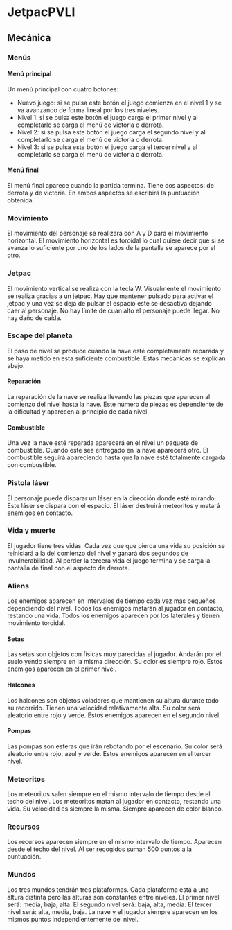 # JetpacPVLI

## Mecánica
### Menús
#### Menú principal
Un menú principal con cuatro botones: 
* Nuevo juego: si se pulsa este botón el juego comienza en el nivel 1 y se va avanzando de forma lineal por los tres niveles.
* Nivel 1: si se pulsa este botón el juego carga el primer nivel y al completarlo se carga el menú de victoria o derrota.
* Nivel 2: si se pulsa este botón el juego carga el segundo nivel y al completarlo se carga el menú de victoria o derrota.
* Nivel 3: si se pulsa este botón el juego carga el tercer nivel y al completarlo se carga el menú de victoria o derrota.
#### Menú final
El menú final aparece cuando la partida termina. Tiene dos aspectos: de derrota y de victoria. En ambos aspectos se escribirá la puntuación obtenida.
### Movimiento
El movimiento del personaje se realizará con A y D para el movimiento horizontal. El movimiento horizontal es toroidal lo cual quiere decir que si se avanza lo suficiente por uno de los lados de la pantalla se aparece por el otro. 
### Jetpac
El movimiento vertical se realiza con la tecla W. Visualmente el movimiento se realiza gracias a un jetpac. Hay que mantener pulsado para activar el jetpac y una vez se deja de pulsar el espacio este se desactiva dejando caer al personaje. No hay límite de cuan alto el personaje puede llegar. No hay daño de caída.
### Escape del planeta
El paso de nivel se produce cuando la nave esté completamente reparada y se haya metido en esta suficiente combustible. Estas mecánicas se explican abajo.
#### Reparación
La reparación de la nave se realiza llevando las piezas que aparecen al comienzo del nivel hasta la nave. Este número de piezas es dependiente de la dificultad y 
aparecen al principio de cada nivel.
#### Combustible
Una vez la nave esté reparada aparecerá en el nivel un paquete de combustible. Cuando este sea entregado en la nave aparecerá otro. El combustible seguirá apareciendo hasta que la nave esté totalmente cargada con combustible.
### Pistola láser
El personaje puede disparar un láser en la dirección donde esté mirando. Este láser se dispara con el espacio. El láser destruirá meteoritos y matará enemigos en contacto.
### Vida y muerte
El jugador tiene tres vidas. Cada vez que que pierda una vida su posición se reiniciará a la del comienzo del nivel y ganará dos segundos de invulnerabilidad. Al perder la tercera vida el juego termina y se carga la pantalla de final con el aspecto de derrota.
### Aliens
Los enemigos aparecen en intervalos de tiempo cada vez más pequeños dependiendo del nivel. Todos los enemigos matarán al jugador en contacto, restando una vida. Todos los enemigos aparecen por los laterales y tienen movimiento toroidal.
#### Setas
Las setas son objetos con físicas muy parecidas al jugador. Andarán por el suelo yendo siempre en la misma dirección.  Su color es siempre rojo. Estos enemigos aparecen en el primer nivel.
#### Halcones
Los halcones son objetos voladores que mantienen su altura durante todo su recorrido. Tienen una velocidad relativamente alta. Su color será aleatorio entre rojo y verde. Estos enemigos aparecen en el segundo nivel.
#### Pompas
Las pompas son esferas que irán rebotando por el escenario. Su color será aleatorio entre rojo, azul y verde. Estos enemigos aparecen en el tercer nivel.
### Meteoritos
Los meteoritos salen siempre en el mismo intervalo de tiempo desde el techo del nivel. Los meteoritos matan al jugador en contacto, restando una vida. Su velocidad es siempre la misma. Siempre aparecen de color blanco.
### Recursos
Los recursos aparecen siempre en el mismo intervalo de tiempo. Aparecen desde el techo del nivel. Al ser recogidos suman 500 puntos a la puntuación.
### Mundos
Los tres mundos tendrán tres plataformas. Cada plataforma está a una altura distinta pero las alturas son constantes entre niveles. 
El primer nivel será: media, baja, alta. El segundo nivel será: baja, alta, media. El tercer nivel será: alta, media, baja.
La nave y el jugador siempre aparecen en los mismos puntos independientemente del nivel.